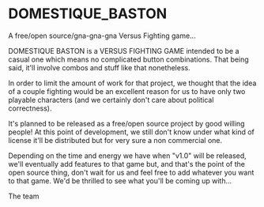# DOMESTIQUE_BASTON
A free/open source/gna-gna-gna Versus Fighting game...

DOMESTIQUE BASTON is a VERSUS FIGHTING GAME intended to be a casual one which means no complicated button combinations.
That being said, it'll involve combos and stuff like that nonetheless.

In order to limit the amount of work for that project, we thought that the idea of a couple fighting would be an excellent reason for us to have only two playable characters (and we certainly don't care about political correctness).

It's planned to be released as a free/open source project by good willing people! At this point of development, we still don't know under what kind of license it'll be distributed but for very sure a non commercial one.

Depending on the time and energy we have when "v1.0" will be released, we'll eventually add features to that game but, and that's the point of the open source thing, don't wait for us and feel free to add whatever you want to that game. We'd be thrilled to see what you'll be coming up with...

The team

